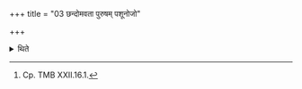+++
title = "03 छन्दोमवता पुरुषम् पशूनोजो"

+++

<details><summary>थिते</summary>

3. (A sacrificer) obtains a man (servant), cattle, power and valour by means of a ten-day sacrifice consisting of Chandoma-days[^1].  

[^1]: Cp. TMB XXII.16.1.  
</details>
